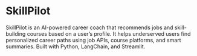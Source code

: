 # SkillPilot
SkillPilot is an AI-powered career coach that recommends jobs and skill-building courses based on a user’s profile. It helps underserved users find personalized career paths using job APIs, course platforms, and smart summaries. Built with Python, LangChain, and Streamlit.
